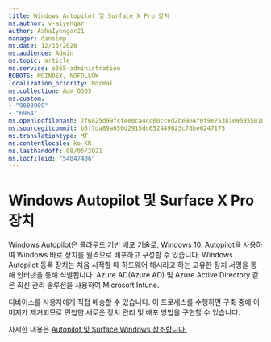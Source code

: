```yaml
---
title: Windows Autopilot 및 Surface X Pro 장치
ms.author: v-aiyengar
author: AshaIyengar21
manager: dansimp
ms.date: 12/15/2020
ms.audience: Admin
ms.topic: article
ms.service: o365-administration
ROBOTS: NOINDEX, NOFOLLOW
localization_priority: Normal
ms.collection: Adm_O365
ms.custom:
- "9003909"
- "6964"
ms.openlocfilehash: 7f6825d99fcfee0ca4cc60cced2be9e4f0f9e75381e9595501072eb7dfad1698
ms.sourcegitcommit: b5f7da89a650d2915dc652449623c78be6247175
ms.translationtype: MT
ms.contentlocale: ko-KR
ms.lasthandoff: 08/05/2021
ms.locfileid: "54047406"
---
```

# <a name="windows-autopilot-and-surface-x-pro-devices"></a>Windows Autopilot 및 Surface X Pro 장치

Windows Autopilot은 클라우드 기반 배포 기술로, Windows 10. Autopilot을 사용하여 Windows 바로 장치를 원격으로 배포하고 구성할 수 있습니다. Windows Autopilot 등록 장치는 처음 시작할 때 하드웨어 해시라고 하는 고유한 장치 서명을 통해 인터넷을 통해 식별됩니다. Azure AD(Azure AD) 및 Azure Active Directory 같은 최신 관리 솔루션을 사용하여 Microsoft Intune.

디바이스를 사용자에게 직접 배송할 수 있습니다. 이 프로세스를 수행하면 구축 중에 이미지가 제거되므로 민첩한 새로운 장치 관리 및 배포 방법을 구현할 수 있습니다.

자세한 내용은 [Autopilot 및 Surface Windows 참조합니다.](https://go.microsoft.com/fwlink/?linkid=2135712)
